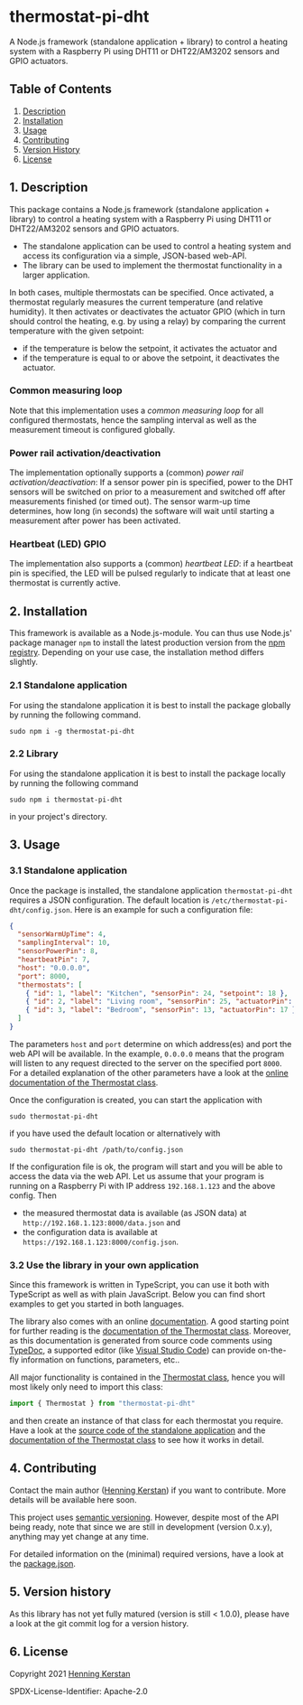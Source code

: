 # thermostat-pi-dht
A Node.js framework (standalone application + library) to control a heating system with a Raspberry Pi using DHT11 or DHT22/AM3202 sensors and GPIO actuators. 


## Table of Contents
1. [Description](#1-description)
1. [Installation](#2-installation)
1. [Usage](#3-usage)
1. [Contributing](#4-contributing)
1. [Version History](#5-version-history)
1. [License](#6-license)


## 1. Description 
This package contains a Node.js framework (standalone application + library) to control a heating system with a Raspberry Pi using DHT11 or DHT22/AM3202 sensors and GPIO actuators. 

- The standalone application can be used to control a heating system and access its configuration via a simple, JSON-based web-API.
- The library can be used to implement the thermostat functionality in a larger application.

In both cases, multiple thermostats can be specified. Once activated, a thermostat regularly measures the current temperature (and relative humidity). It then activates or deactivates the  actuator GPIO (which in turn should control the heating, e.g. by using a relay) by comparing the current temperature with the given setpoint:
- if the temperature is below the setpoint, it activates the actuator and
- if the temperature is equal to or above the setpoint, it deactivates the actuator.

### Common measuring loop
Note that this implementation uses a *common measuring loop* for all configured thermostats, hence the sampling interval as well as the measurement timeout is configured globally.

### Power rail activation/deactivation
The implementation optionally supports a (common) *power rail activation/deactivation*: If a sensor power pin is specified, power to the DHT sensors will be switched on prior to a measurement and switched off after measurements finished (or timed out). The sensor warm-up time determines, how long (in seconds) the software will wait until starting a measurement after power has been activated.

### Heartbeat (LED) GPIO
The implementation also supports a (common) *heartbeat LED*: if a heartbeat pin is specified, the LED will be pulsed regularly to indicate that at least one thermostat is currently active.

## 2. Installation
This framework is available as a Node.js-module. You can thus use Node.js' package manager `npm` to install the latest production version from the [npm registry](https://npmjs.com). Depending on your use case, the installation method differs slightly. 

### 2.1 Standalone application
For using the standalone application it is best to install the package globally by running the following command.

    sudo npm i -g thermostat-pi-dht


### 2.2 Library 
For using the standalone application it is best to install the package locally by running the following command

    sudo npm i thermostat-pi-dht

in your project's directory.


## 3. Usage
### 3.1 Standalone application
Once the package is installed, the standalone application `thermostat-pi-dht` requires a JSON configuration. The default location is `/etc/thermostat-pi-dht/config.json`.  Here is an example for such a configuration file:
```JSON
{
  "sensorWarmUpTime": 4,
  "samplingInterval": 10,
  "sensorPowerPin": 8,
  "heartbeatPin": 7,
  "host": "0.0.0.0",
  "port": 8000,
  "thermostats": [
    { "id": 1, "label": "Kitchen", "sensorPin": 24, "setpoint": 18 },
    { "id": 2, "label": "Living room", "sensorPin": 25, "actuatorPin": 11 },
    { "id": 3, "label": "Bedroom", "sensorPin": 13, "actuatorPin": 17 },
  ]
}
```
The parameters `host` and `port` determine on which address(es) and port the web API will be available. In the example, `0.0.0.0` means that the program will listen to any request directed to the server on the specified port `8000`. For a detailed explanation of the other parameters have a look at the [online documentation of the Thermostat class](https://henningkerstan.github.io/thermostat-pi-dht/classes/Thermostat.Thermostat-1.html). 

Once the configuration is created, you can start the application with
```
sudo thermostat-pi-dht
```
if you have used the default location or alternatively with
```
sudo thermostat-pi-dht /path/to/config.json
```
If the configuration file is ok, the program will start and you will be able to access the data via the web API. Let us assume that your program is running on a Raspberry Pi with IP address `192.168.1.123` and the above config. Then
- the measured thermostat data is available (as JSON data) at `http://192.168.1.123:8000/data.json` and
- the configuration data is available at `https://192.168.1.123:8000/config.json`.


### 3.2 Use the library in your own application
Since this framework is written in TypeScript, you can use it both with TypeScript as well as with plain JavaScript. Below you can find short examples to get you started in both languages. 

The library also comes with an online [documentation](https://henningkerstan.github.io/thermostat-pi-dht/). A good starting point for further reading is the [documentation of the Thermostat class](https://henningkerstan.github.io/thermostat-pi-dht/classes/Thermostat.Thermostat-1.html). Moreover, as this documentation is generated from source code comments using [TypeDoc](https://typedoc.org), a supported editor (like [Visual Studio Code](https://code.visualstudio.com/)) can provide on-the-fly information on functions, parameters, etc..

All major functionality is contained in the [Thermostat class](https://henningkerstan.github.io/thermostat-pi-dht/classes/Thermostat.Thermostat-1.html), hence you will most likely only need to import this class:
```typescript
import { Thermostat } from "thermostat-pi-dht"
```
and then create an instance of that class for each thermostat you require. Have a look at the [source code of the standalone application](https://github.com/henningkerstan/thermostat-pi-dht/blob/main/src/thermostat-pi-dht.ts) and the [documentation of the Thermostat class](https://henningkerstan.github.io/thermostat-pi-dht/classes/Thermostat.Thermostat-1.html) to see how it works in detail.

## 4. Contributing
Contact the main author ([Henning Kerstan](https://henningkerstan.de)) if you want to contribute. More details will be available here soon.

This project uses [semantic versioning](https://semver.org/). However, despite most of the API being ready, note that since we are still in development (version 0.x.y), anything may yet change at any time. 

For detailed information on the (minimal) required versions, have a look at the [package.json](https://github.com/henningkerstan/enocean-core/blob/main/package.json).

## 5. Version history
As this library has not yet fully matured (version is still < 1.0.0), please have a look at the git commit log for a version history.


## 6. License
Copyright 2021 [Henning Kerstan](https://henningkerstan.de)

SPDX-License-Identifier: Apache-2.0

